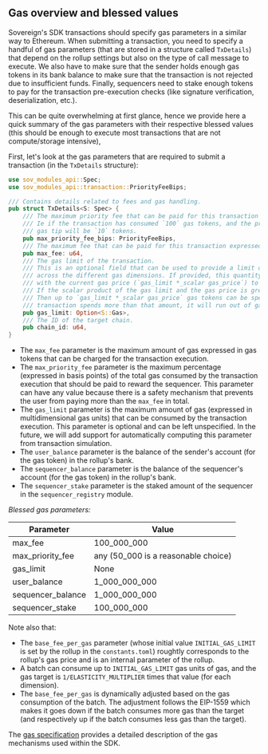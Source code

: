 ## Gas overview and blessed values

Sovereign's SDK transactions should specify gas parameters in a similar way to
Ethereum. When submitting a transaction, you need to specify a handful of gas
parameters (that are stored in a structure called `TxDetails`) that depend on
the rollup settings but also on the type of call message to execute. We also
have to make sure that the sender holds enough gas tokens in its bank balance to
make sure that the transaction is not rejected due to insufficient funds.
Finally, sequencers need to stake enough tokens to pay for the transaction
pre-execution checks (like signature verification, deserialization, etc.).

This can be quite overwhelming at first glance, hence we provide here a quick
summary of the gas parameters with their respective blessed values (this should
be enough to execute most transactions that are not compute/storage intensive),

First, let's look at the gas parameters that are required to submit a
transaction (in the `TxDetails` structure):

```rust
use sov_modules_api::Spec;
use sov_modules_api::transaction::PriorityFeeBips;

/// Contains details related to fees and gas handling.
pub struct TxDetails<S: Spec> {
    /// The maximum priority fee that can be paid for this transaction expressed as a basis point percentage of the gas consumed by the transaction.
    /// Ie if the transaction has consumed `100` gas tokens, and the priority fee is set to `100_000` (10%), the
    /// gas tip will be `10` tokens.
    pub max_priority_fee_bips: PriorityFeeBips,
    /// The maximum fee that can be paid for this transaction expressed as a the gas token amount
    pub max_fee: u64,
    /// The gas limit of the transaction.
    /// This is an optional field that can be used to provide a limit of the gas usage of the transaction
    /// across the different gas dimensions. If provided, this quantity will be used along
    /// with the current gas price (`gas_limit *_scalar gas_price`) to compute the transaction fee and compare it to the `max_fee`.
    /// If the scalar product of the gas limit and the gas price is greater than the `max_fee`, the transaction will be rejected.
    /// Then up to `gas_limit *_scalar gas_price` gas tokens can be spent on gas execution in the transaction execution - if the
    /// transaction spends more than that amount, it will run out of gas and be reverted.
    pub gas_limit: Option<S::Gas>,
    /// The ID of the target chain.
    pub chain_id: u64,
}
```

- The `max_fee` parameter is the maximum amount of gas expressed in gas tokens
  that can be charged for the transaction execution.
- The `max_priority_fee` parameter is the maximum percentage (expressed in basis
  points) of the total gas consumed by the transaction execution that should be
  paid to reward the sequencer. This parameter can have any value because there
  is a safety mechanism that prevents the user from paying more than the
  `max_fee` in total.
- The `gas_limit` parameter is the maximum amount of gas (expressed in
  multidimensional gas units) that can be consumed by the transaction execution.
  This parameter is optional and can be left unspecified. In the future, we will
  add support for automatically computing this parameter from transaction
  simulation.
- The `user_balance` parameter is the balance of the sender's account (for the
  gas token) in the rollup's bank.
- The `sequencer_balance` parameter is the balance of the sequencer's account
  (for the gas token) in the rollup's bank.
- The `sequencer_stake` parameter is the staked amount of the sequencer in the
  `sequencer_registry` module.

_Blessed gas parameters:_

| Parameter         | Value                               |
| ----------------- | ----------------------------------- |
| max_fee           | 100_000_000                         |
| max_priority_fee  | any (50_000 is a reasonable choice) |
| gas_limit         | None                                |
| user_balance      | 1_000_000_000                       |
| sequencer_balance | 1_000_000_000                       |
| sequencer_stake   | 100_000_000                         |

Note also that:

- The `base_fee_per_gas` parameter (whose initial value `INITIAL_GAS_LIMIT` is
  set by the rollup in the `constants.toml`) roughtly corresponds to the
  rollup's gas price and is an internal parameter of the rollup.
- A batch can consume up to `INITIAL_GAS_LIMIT` gas units of gas, and the gas
  target is `1/ELASTICITY_MULTIPLIER` times that value (for each dimension).
- The `base_fee_per_gas` is dynamically adjusted based on the gas consumption of
  the batch. The adjustment follows the EIP-1559 which makes it goes down if the
  batch consumes more gas than the target (and respectively up if the batch
  consumes less gas than the target).

The [gas specification](./sdk-contributors/gas.md) provides a detailed
description of the gas mechanisms used within the SDK.
